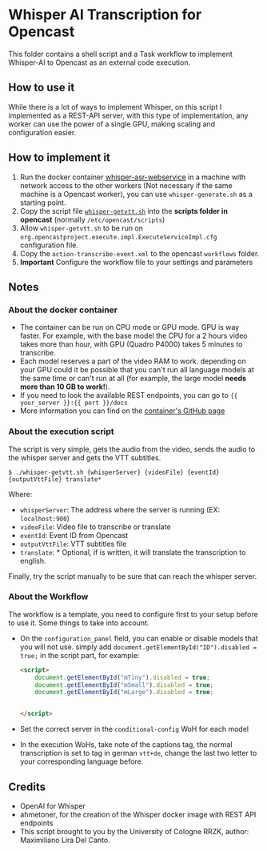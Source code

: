 # Whisper AI Transcription for Opencast

This folder contains a shell script and a Task workflow to implement Whisper-AI to Opencast as an
external code execution.


## How to use it

While there is a lot of ways to implement Whisper, on this script I implemented as a REST-API server,
with this type of implementation, any worker can use the power of a single GPU, making scaling and configuration easier.

## How to implement it

1. Run the  docker container [whisper-asr-webservice](https://github.com/ahmetoner/whisper-asr-webservice) in a machine with network access to the other workers (Not necessary if the same machine is a Opencast worker), you can use `whisper-generate.sh` as a starting point.
2. Copy the script file [`whisper-getvtt.sh`](whisper-getvtt.sh) into the **scripts folder in opencast** (normally `/etc/opencast/scripts`)
3. Allow `whisper-getvtt.sh` to be run on `org.opencastproject.execute.impl.ExecuteServiceImpl.cfg` configuration file.
4. Copy the `action-transcribe-event.xml` to the opencast `workflows` folder.
5. **Important** Configure the workflow file to your settings and parameters
## Notes

### About the docker container

- The container can be run on CPU mode or GPU mode. GPU is way faster. For example, with the base model the CPU for a 2 hours video takes more than hour, with GPU (Quadro P4000) takes 5 minutes to transcribe.
- Each model reserves a part of the video RAM to work. depending on your GPU could it be possible that you can't run all language models at the same time or can't run at all (for example, the large model **needs more than 10 GB to work!**).
- If you need to look the available REST endpoints, you can go to `{{ your_server }}:{{ port }}/docs`
- More information you can find on the [container's GitHub page](https://github.com/ahmetoner/whisper-asr-webservice)

### About the execution script

The script is very simple, gets the audio from the video, sends the audio to the whisper server and gets the VTT subtitles.

`$ ./whisper-getvtt.sh {whisperServer} {videoFile} {eventId} {outputVttFile} translate*`

Where:
- `whisperServer`: The address where the server is running (EX: `localhost:900`)
- `videoFile`: Video file to transcribe or translate
- `eventId`: Event ID from Opencast
- `outputVttFile`: VTT subtitles file
- `translate`: \* Optional, if is written, it will translate the transcription to english.

Finally, try the script manually to be sure that can reach the whisper server.

### About the Workflow

The workflow is a template, you need to configure first to your setup before to use it. Some things to take into account.

- On the `configuration_panel` field, you can enable or disable models that you will not use. simply add `document.getElementById("ID").disabled = true;` in the script part, for example:

    ```html
    <script>
        document.getElementById("mTiny").disabled = true;
        document.getElementById("mSmall").disabled = true;
        document.getElementById("mLarge").disabled = true;


    </script>
    ```
- Set the correct server in the `conditional-config` WoH for each model
- In the execution WoHs, take note of the captions tag, the normal transcription is set to tag in german `vtt+de`, change the last two letter to your corresponding language before.



## Credits

- OpenAI for Whisper
- ahmetoner, for the creation of the Whisper docker image with REST API endpoints 
- This script brought to you by the University of Cologne RRZK, author: Maximiliano Lira Del Canto.